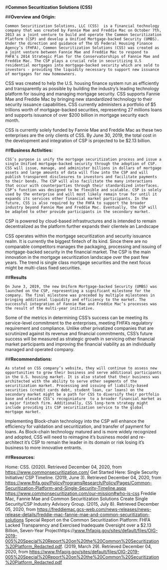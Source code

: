 #**Common Securitization Solutions (CSS)**

##**Overview and Origin:**


	Common Securitization Solutions, LLC (CSS)  is a financial technology company that was created by Fannie Mae and Freddie Mac on October 7th, 2013 as a joint venture to build and operate the Common Securitization Platform (CSP) and develop a Unified Mortgage-backed Security (UMBS).  Under the direction and guidance of The US Federal Housing Finance Agency’s (FHFA), Common Securitization Solutions (CSS) was created as a joint venture between Fannie Mae and Freddie Mac to respond to FHFA’s 2014 Strategic Plan for the Conservatorships of Fannie Mae and Freddie Mac. The CSP plays a crucial role in securitizing U.S residential mortgages into mortgage-backed security which are sold to investors - providing the liquidity necessary to support new issuance of mortgages for new homeowners. 

CSS was created to help the U.S. housing finance system run as efficiently and transparently as possible by building the industry’s leading technology platform for issuing and managing mortgage security.  CSS supports Fannie Mae and Freddie Mac by bringing new standardized technology to their security issuance capabilities. CSS currently administers a portfolio of $5 trillions worth of mortgage-backed securities, representing 27 millions loans and supports issuance of over $200 billion in mortgage security each month. 

CSS is currently solely funded by Fannie Mae and Freddie Mac as these two enterprises are the only clients of CSS. By June 30, 2019, the total cost in the development and integration of CSP is projected to be $2.13 billion.


##**Business Activities:**

	CSS’s purpose is unify the mortgage securitization process and issue a single Unified mortgage-backed security through the adoption of CSP. CSS will issue, manage, and administer billions in dollars of mortgage assets and large amounts of data will flow into the CSP and will publish transparent disclosures to investors and facilitate payments to their bonds. The CSP will also facilitate the many interactions that occur with counterparties through their standardized interfaces. CSP’s function was designed to be flexible and scalable. CSP is solely used by the enterprise and will most likely remain true for until it expands its services other financial market participants. In the future, CSS is also required by the FHFA to support the broader industry beyond Fannie Mae and Freddie Mac. Eventually, the CSP will be adapted to other provide participants in the secondary market. 

CSP is powered by cloud-based infrastructures and is intended to remain decentralized as the platform further expands their clientele an
Landscape 

CSS operates within the mortgage securitization and security issuance realm. It is currently the biggest fintech of its kind. Since there are no comparable competitors manages the packaging, processing and issuing of mortgage-backed security in the financial market. The CSP is the main innovation in the mortgage securitization landscape over the past few years. The trend is single class mortgage securities and the next focus might be multi-class fixed securities. 


##**Results**

	On June 3, 2019, the new Uniform Mortgage-backed Security (UMBS) was launched on the CSP, representing a significant milestone for the company. The final milestone was preceded by multiple milestones in bringing additional liquidity and efficiency to the market. The successful integration of Fannie Mae and Freddie Mac’s processes was the result of the multi-year initiative. 

Some of the metrics in determining CSS’s success can be meeting its service-level commitment to the enterprises, meeting FHFA’s regulatory requirement and compliance. Unlike other privatized companies that are scrutinized against its revenue and financial commitments, CSS’s future success will be measured as strategic growth in servicing other financial market participants and improving the financial viability as an individually managed and operated company.  



##**Recommendations:**


	As stated on CSS company’s website, they will continue to assess new opportunities to grow their business and serve additional participants in the U.S. housing market. It is also stated that their business was architected with the ability to serve other segments of the securitization market. Processing and issuing of liability-based securities (credit cards debt, student loan, car loans) on the secondary market might be a path for CSS to diversify their portfolio base and elevate CSS’s recoginiature  to a broader financial market as a major fintech firm. Additionally, CSS long-term strategy might include providing its CSP securitization service to the global mortgage market. 

Implementing Block-chain technology into the CSP will enhance the efficiency for validation and securitization, and transfer of payment for loans. As Block-chain technology matured and is more widely recognized and adopted, CSS will need to reimagine it’s business model and re-architect it’s CSP to remain the leader in its domain or risk losing it’s business to more innovative entrants. 


##**Resources:**

Home: CSS. (2020). Retrieved December 04, 2020, from https://www.commonsecuritization.com/
Get Started Here: Single Security Initiative/ CSP Timeline. (2019, June 3). Retrieved December 04, 2020, from https://www.fhfa.gov/PolicyProgramsResearch/Policy/Pages/Common-Securitization-Platform-and-Single-Security-Timeline.aspx
https://www.commonsecuritization.com/our-mission#who-is-css
Freddie Mac, Fannie Mae and Common Securitization Solutions Create Single Security/CSP Industry Advisory Group. (2015, July 8). Retrieved December 05, 2020, from https://freddiemac.gcs-web.com/news-releases/news-release-details/freddie-mac-fannie-mae-and-common-securitization-solutions
Special Report on the Common Securitization Platform: FHFA Lacked Transparency and Exercised Inadequate Oversight over a $2.13 Billion, Seven-Year Projecthttps://www.fhfaoig.gov/sites/default/files/OIG-2019-005%20Special%20Report%20on%20the%20Common%20Securitization%20Platform_Redacted.pdf. (2019, March 29). Retrieved December 04, 2020, from https://www.fhfaoig.gov/sites/default/files/OIG-2019-005%20Special%20Report%20on%20the%20Common%20Securitization%20Platform_Redacted.pdf
